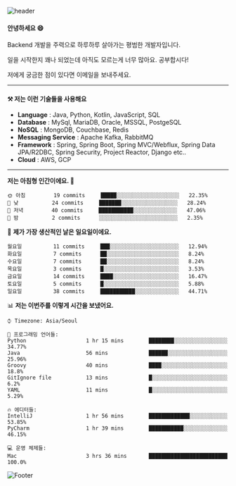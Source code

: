 ![header](https://capsule-render.vercel.app/api?type=waving&color=gradient&height=250&section=header&text=Wondeok%20Kang&fontSize=60&animation=fadeIn&fontAlignY=38&desc=a.k.a.%20Wade%2C%20Deogicorgi%20&descAlignY=61&descAlign=66&descSize=25&customColorList=4)



#### 안녕하세요 😄
Backend 개발을 주력으로 하루하루 살아가는 평범한 개발자입니다.

일을 시작한지 꽤나 되었는데 아직도 모르는게 너무 많아요. 공부합시다!

저에게 궁금한 점이 있다면 이메일을 보내주세요. 

<!-- blog : 

[![Velog's GitHub stats](https://velog-readme-stats.vercel.app/api/badge?name=deogicorgi)](https://velog.io/@deogicorgi)  -->

---

#### ⚒️ 저는 이런 기술들을 사용해요

- **Language** : Java, Python, Kotlin, JavaScript, SQL
- **Database** : MySql, MariaDB, Oracle, MSSQL, PostgeSQL
- **NoSQL** : MongoDB, Couchbase, Redis
- **Messaging Service** : Apache Kafka, RabbitMQ
- **Framework** : Spring, Spring Boot, Spring MVC/Webflux, Spring Data JPA/R2DBC, Spring Security, Project Reactor, Django etc..
- **Cloud** : AWS, GCP
---

<!--
[![Solved.ac Profile](http://mazassumnida.wtf/api/v2/generate_badge?boj=deogicorgi)](https://solved.ac/deogicorgi/)
![alt text](https://github.com/[username]/[reponame]/blob/[branch]/image.jpg?raw=true)
--> 

<!--START_SECTION:waka-->
**저는 아침형 인간이에요. 🐤** 

```text
🌞 아침         19 commits     █████░░░░░░░░░░░░░░░░░░░░   22.35% 
🌆 낮　         24 commits     ███████░░░░░░░░░░░░░░░░░░   28.24% 
🌃 저녁         40 commits     ███████████░░░░░░░░░░░░░░   47.06% 
🌙 밤　         2 commits      ░░░░░░░░░░░░░░░░░░░░░░░░░   2.35%

```
📅 **제가 가장 생산적인 날은 일요일이에요.** 

```text
월요일          11 commits     ███░░░░░░░░░░░░░░░░░░░░░░   12.94% 
화요일          7 commits      ██░░░░░░░░░░░░░░░░░░░░░░░   8.24% 
수요일          7 commits      ██░░░░░░░░░░░░░░░░░░░░░░░   8.24% 
목요일          3 commits      █░░░░░░░░░░░░░░░░░░░░░░░░   3.53% 
금요일          14 commits     ████░░░░░░░░░░░░░░░░░░░░░   16.47% 
토요일          5 commits      █░░░░░░░░░░░░░░░░░░░░░░░░   5.88% 
일요일          38 commits     ███████████░░░░░░░░░░░░░░   44.71%

```


📊 **저는 이번주를 이렇게 시간을 보냈어요.** 

```text
⌚︎ Timezone: Asia/Seoul

💬 프로그래밍 언어들: 
Python                   1 hr 15 mins        ████████░░░░░░░░░░░░░░░░░   34.77% 
Java                     56 mins             ██████░░░░░░░░░░░░░░░░░░░   25.96% 
Groovy                   40 mins             ████░░░░░░░░░░░░░░░░░░░░░   18.8% 
GitIgnore file           13 mins             █░░░░░░░░░░░░░░░░░░░░░░░░   6.2% 
YAML                     11 mins             █░░░░░░░░░░░░░░░░░░░░░░░░   5.29%

🔥 에디터들: 
IntelliJ                 1 hr 56 mins        █████████████░░░░░░░░░░░░   53.85% 
PyCharm                  1 hr 39 mins        ███████████░░░░░░░░░░░░░░   46.15%

💻 운영 체제들: 
Mac                      3 hrs 36 mins       █████████████████████████   100.0%

```


<!--END_SECTION:waka-->

![Footer](https://capsule-render.vercel.app/api?type=waving&color=auto&height=200&section=footer&&customColorList=4)
<!--

**deogicorgi/deogicorgi** is a ✨ _special_ ✨ repository because its `README.md` (this file) appears on your GitHub profile.

Here are some ideas to get you started:

- 🔭 I’m currently working on ...
- 🌱 I’m currently learning ...
- 👯 I’m looking to collaborate on ...
- 🤔 I’m looking for help with ...
- 💬 Ask me about ...
- 📫 How to reach me: ...
- 😄 Pronouns: ...
- ⚡ Fun fact: ...
-->
